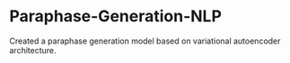 # Paraphase-Generation-NLP

Created a paraphase generation model based on variational autoencoder architecture.
